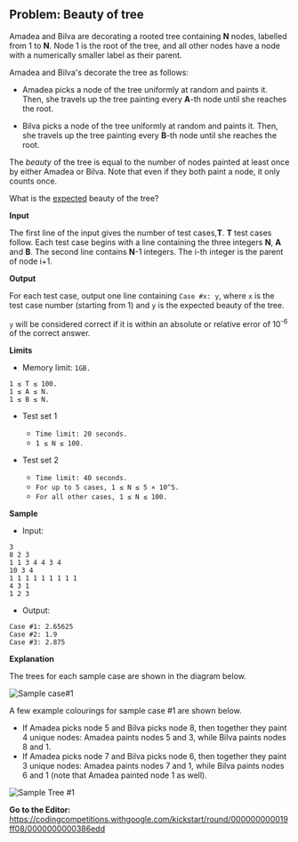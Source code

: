 ## Problem: Beauty of tree

Amadea and Bilva are decorating a rooted tree containing **N** nodes, labelled from 1 to **N**. Node 1 is the root of the tree, and all other nodes have a node with a numerically smaller label as their parent.

Amadea and Bilva's decorate the tree as follows:

- Amadea picks a node of the tree uniformly at random and paints it. Then, she travels up the tree painting every **A**-th node until she reaches the root.

- Bilva picks a node of the tree uniformly at random and paints it. Then, she travels up the tree painting every **B**-th node until she reaches the root.

The *beauty* of the tree is equal to the number of nodes painted at least once by either Amadea or Bilva. Note that even if they both paint a node, it only counts once.

What is the [expected](https://en.wikipedia.org/wiki/Expected_value) beauty of the tree?

**Input**

The first line of the input gives the number of test cases,**T**. **T** test cases follow. Each test case begins with a line containing the three integers **N**, **A** and **B**. The second line contains **N**-1 integers. The i-th integer is the parent of node i+1.

**Output**

For each test case, output one line containing `Case #x: y`, where `x` is the test case number (starting from 1) and `y` is the expected beauty of the tree.

`y` will be considered correct if it is within an absolute or relative error of 10<sup>-6</sup> of the correct answer.

**Limits**

- Memory limit: `1GB.`
```
1 ≤ T ≤ 100.
1 ≤ A ≤ N.
1 ≤ B ≤ N.
```

- Test set 1

  - `Time limit: 20 seconds.`
  - `1 ≤ N ≤ 100.`

- Test set 2

  - `Time limit: 40 seconds.`
  - `For up to 5 cases, 1 ≤ N ≤ 5 × 10^5.`
  - `For all other cases, 1 ≤ N ≤ 100.`

**Sample**

- Input:
```
3
8 2 3
1 1 3 4 4 3 4
10 3 4
1 1 1 1 1 1 1 1 1
4 3 1
1 2 3
```

- Output:
```
Case #1: 2.65625
Case #2: 1.9
Case #3: 2.875
```

**Explanation**

The trees for each sample case are shown in the diagram below.

![Sample case#1](https://codejam.googleapis.com/dashboard/get_file/AQj_6U1VTVouocJKf1Zpi6iC0EqIfhgbbFtA_95vEY5M_loes4wYU8GhgnIiUuD2DJqwXVmB/sample.svg)

A few example colourings for sample case #1 are shown below.

- If Amadea picks node 5 and Bilva picks node 8, then together they paint 4 unique nodes: Amadea paints nodes 5 and 3, while Bilva paints nodes 8 and 1.
- If Amadea picks node 7 and Bilva picks node 6, then together they paint 3 unique nodes: Amadea paints nodes 7 and 1, while Bilva paints nodes 6 and 1 (note that Amadea painted node 1 as well).

![Sample Tree #1](https://codejam.googleapis.com/dashboard/get_file/AQj_6U3RgJh_P1gbzL9MjkRmcMTQbpwbwdOwWcQLcz0ASLiPedlJbWSsrDD9wLLzjh0JyLilgA/sample1.svg)

**Go to the Editor:** <https://codingcompetitions.withgoogle.com/kickstart/round/000000000019ff08/0000000000386edd>
